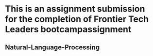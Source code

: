 # This is an assignment submission for the completion of Frontier Tech Leaders bootcampassignment 
## Natural-Language-Processing 
